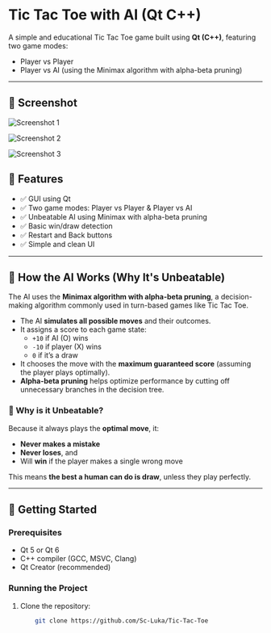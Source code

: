 # Tic Tac Toe with AI (Qt C++)

A simple and educational Tic Tac Toe game built using **Qt (C++)**, featuring two game modes:

- Player vs Player
- Player vs AI (using the Minimax algorithm with alpha-beta pruning)

---
## 📸 Screenshot


![Screenshot 1](https://github.com/user-attachments/assets/b7b59fc5-2ead-4ed3-9cff-9500d38fc963)

![Screenshot 2](https://github.com/user-attachments/assets/cb8a6bf6-18d8-4d26-9a79-9672c327a5ca)

![Screenshot 3](https://github.com/user-attachments/assets/3ce3890b-fa06-4c47-884b-adfe634417df)

## 🧠 Features

- ✅ GUI using Qt
- ✅ Two game modes: Player vs Player & Player vs AI
- ✅ Unbeatable AI using Minimax with alpha-beta pruning
- ✅ Basic win/draw detection
- ✅ Restart and Back buttons
- ✅ Simple and clean UI

---

## 🧠 How the AI Works (Why It's Unbeatable)

The AI uses the **Minimax algorithm with alpha-beta pruning**, a decision-making algorithm commonly used in turn-based games like Tic Tac Toe.

- The AI **simulates all possible moves** and their outcomes.
- It assigns a score to each game state:
  - `+10` if AI (O) wins
  - `-10` if player (X) wins
  - `0` if it’s a draw
- It chooses the move with the **maximum guaranteed score** (assuming the player plays optimally).
- **Alpha-beta pruning** helps optimize performance by cutting off unnecessary branches in the decision tree.

### 🎯 Why is it Unbeatable?

Because it always plays the **optimal move**, it:
- **Never makes a mistake**
- **Never loses**, and
- Will **win** if the player makes a single wrong move

This means **the best a human can do is draw**, unless they play perfectly.

---

## 🚀 Getting Started

### Prerequisites

- Qt 5 or Qt 6
- C++ compiler (GCC, MSVC, Clang)
- Qt Creator (recommended)

### Running the Project

1. Clone the repository:
   ```bash
       git clone https://github.com/Sc-Luka/Tic-Tac-Toe
